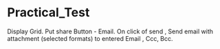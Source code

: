 # Practical_Test
Display Grid. Put share Button - Email. On click of send , Send email with attachment (selected formats) to entered Email , Ccc, Bcc.
